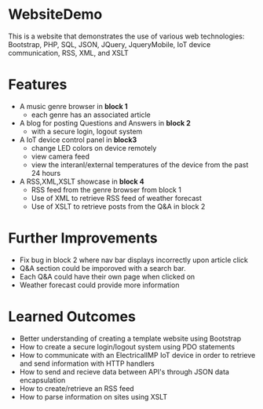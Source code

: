 # WebsiteDemo
This is a website that demonstrates the use of various web technologies: Bootstrap, PHP, SQL, JSON, JQuery, JqueryMobile, IoT device communication, RSS, XML, and XSLT

# Features 
- A music genre browser in **block 1**
  - each genre has an associated article
- A blog for posting Questions and Answers in **block 2**
  - with a secure login, logout system 
- A IoT device control panel in **block3**
  - change LED colors on device remotely
  - view camera feed
  - view the interanl/external temperatures of the device from the past 24 hours
- A RSS,XML,XSLT showcase in **block 4**
  - RSS feed from the genre browser from block 1
  - Use of XML to retrieve RSS feed of weather forecast
  - Use of XSLT to retrieve posts from the Q&A in block 2
  
# Further Improvements
- Fix bug in block 2 where nav bar displays incorrectly upon article click
- Q&A section could be imporoved with a search bar.
- Each Q&A could have their own page when clicked on
- Weather forecast could provide more information

# Learned Outcomes
- Better understanding of creating a template website using Bootstrap
- How to create a secure login/logout system using PDO statements
- How to communicate with an ElectricalIMP IoT device in order to retrieve and send information with HTTP handlers
- How to send and recieve data between API's through JSON data encapsulation
- How to create/retrieve an RSS feed
- How to parse information on sites using XSLT
